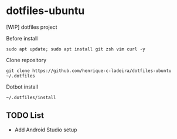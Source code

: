 # dotfiles-ubuntu

[WIP]
dotfiles project

Before install
```
sudo apt update; sudo apt install git zsh vim curl -y
```
Clone repository
```
git clone https://github.com/henrique-c-ladeira/dotfiles-ubuntu ~/.dotfiles
```
Dotbot install
```
~/.dotfiles/install
```

## TODO List
 - Add Android Studio setup
